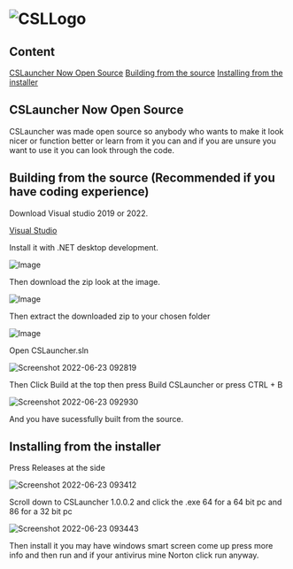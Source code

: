 # ![CSLLogo](https://user-images.githubusercontent.com/106664737/175026994-39f07f7f-4154-49ef-a81a-0b4ac23789ab.png)
## Content
[CSLauncher Now Open Source](https://github.com/Connors-Studios/CSLauncher#cslauncher-now-open-source)
[Building from the source](https://github.com/Connors-Studios/CSLauncher#building-from-source-the-recommended-if-you-have-coding-experience)
[Installing from the installer](https://github.com/Connors-Studios/CSLauncher#installing-from-the-installer)
## CSLauncher Now Open Source


CSLauncher was made open source so anybody who wants to make it look nicer or function better or learn from it you can and if you are unsure you want to use it you can look through the code.


## Building from the source (Recommended if you have coding experience)


Download Visual studio 2019 or 2022.


[Visual Studio](https://visualstudio.microsoft.com/)


Install it with .NET desktop development.


![Image](https://user-images.githubusercontent.com/106664737/175251327-536472b6-1916-45fc-a75f-2e73ea31d4cf.PNG)


Then download the zip look at the image.


![Image](https://user-images.githubusercontent.com/106664737/175252129-9e292553-c830-436e-bed8-fd7f6ba7ebd7.PNG)


Then extract the downloaded zip to your chosen folder


![Image](https://user-images.githubusercontent.com/106664737/175253200-45ef2dd3-5483-4f21-9492-b21389487e55.png)


Open CSLauncher.sln


![Screenshot 2022-06-23 092819](https://user-images.githubusercontent.com/106664737/175253588-1f0fb4f3-43f1-4c71-adfa-b89e49d7e191.png)


Then Click Build at the top then press Build CSLauncher or press CTRL + B


![Screenshot 2022-06-23 092930](https://user-images.githubusercontent.com/106664737/175253809-015f40b8-5bfc-41a5-8089-16e6a2cc6cc9.png)

And you have sucessfully built from the source.

## Installing from the installer

Press Releases at the side

![Screenshot 2022-06-23 093412](https://user-images.githubusercontent.com/106664737/175254936-dcb81b6f-2b14-449e-92a5-5c14cd3c845d.png)

Scroll down to CSLauncher 1.0.0.2 and click the .exe 64 for a 64 bit pc and 86 for a 32 bit pc

![Screenshot 2022-06-23 093443](https://user-images.githubusercontent.com/106664737/175255123-1e9263aa-c107-4419-94a1-f49ac5fd7a49.png)

Then install it you may have windows smart screen come up press more info and then run and if your antivirus mine Norton click run anyway.

